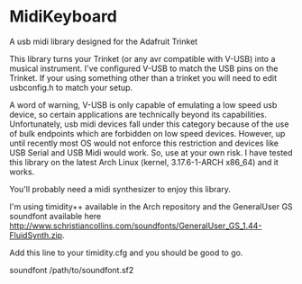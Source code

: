 MidiKeyboard
============

A usb midi library designed for the Adafruit Trinket

This library turns your Trinket (or any avr compatible with V-USB) into a musical instrument. I've configured V-USB to match the USB pins on the Trinket. If your using something other than a trinket you will need to edit usbconfig.h to match your setup.

A word of warning, V-USB is only capable of emulating a low speed usb device, so certain applications are technically beyond its capabilities. Unfortunately, usb midi devices fall under this category because of the use of bulk endpoints which are forbidden on low speed devices. However, up until recently most OS would not enforce this restriction and devices like USB Serial and USB Midi would work. So, use at your own risk. I have tested this library on the latest Arch Linux (kernel, 3.17.6-1-ARCH x86_64) and it works.

You'll probably need a midi synthesizer to enjoy this library.

I'm using timidity++ available in the Arch repository and the GeneralUser GS soundfont available here <http://www.schristiancollins.com/soundfonts/GeneralUser_GS_1.44-FluidSynth.zip>.

Add this line to your timidity.cfg and you should be good to go.

soundfont /path/to/soundfont.sf2
